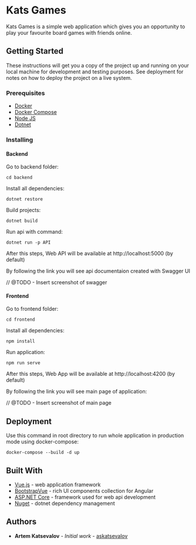 # Kats Games

Kats Games is a simple web application which gives you an opportunity to play your favourite board games with friends online.

## Getting Started

These instructions will get you a copy of the project up and running on your local machine for development and testing purposes. See deployment for notes on how to deploy the project on a live system.

### Prerequisites

- [Docker](https://docs.docker.com/get-docker/)
- [Docker Compose](https://docs.docker.com/compose/install/)
- [Node JS](https://nodejs.org/en/download/)
- [Dotnet](https://dotnet.microsoft.com/download)

### Installing

#### Backend

Go to backend folder:

```
cd backend
```

Install all dependencies:

```
dotnet restore
```

Build projects:

```
dotnet build
```

Run api with command:

```
dotnet run -p API
```

After this steps, Web API will be available at http://localhost:5000 (by default)

By following the link you will see api documentaion created with Swagger UI

// @TODO - Insert screenshot of swagger

#### Frontend

Go to frontend folder:

```
cd frontend
```

Install all dependencies:

```
npm install
```

Run application:

```
npm run serve
```

After this steps, Web App will be available at http://localhost:4200 (by default)

By following the link you will see main page of application:

// @TODO - Insert screenshot of main page

## Deployment

Use this command in root directory to run whole application in production mode using docker-compose:

```
docker-compose --build -d up
```

## Built With

* [Vue.js](https://vuejs.org/) - web application framework
* [BootstrapVue](https://bootstrap-vue.org/) - rich UI components collection for Angular
* [ASP.NET Core](https://docs.microsoft.com/ru-ru/aspnet/core/?view=aspnetcore-5.0) - framework used for web api development
* [Nuget](https://www.nuget.org/) - dotnet dependency management

## Authors

* **Artem Katsevalov** - *Initial work* - [askatsevalov](https://github.com/askatsevalov)
